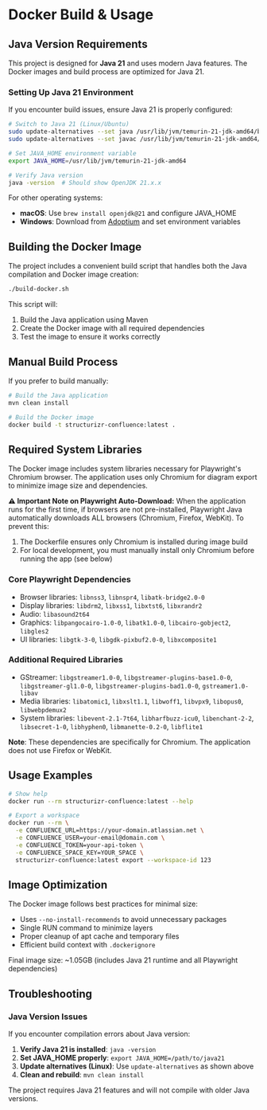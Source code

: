 # Docker Build & Usage

## Java Version Requirements

This project is designed for **Java 21** and uses modern Java features. The Docker images and build process are optimized for Java 21.

### Setting Up Java 21 Environment

If you encounter build issues, ensure Java 21 is properly configured:

```bash
# Switch to Java 21 (Linux/Ubuntu)
sudo update-alternatives --set java /usr/lib/jvm/temurin-21-jdk-amd64/bin/java
sudo update-alternatives --set javac /usr/lib/jvm/temurin-21-jdk-amd64/bin/javac

# Set JAVA_HOME environment variable
export JAVA_HOME=/usr/lib/jvm/temurin-21-jdk-amd64

# Verify Java version
java -version  # Should show OpenJDK 21.x.x
```

For other operating systems:
- **macOS**: Use `brew install openjdk@21` and configure JAVA_HOME
- **Windows**: Download from [Adoptium](https://adoptium.net/) and set environment variables

## Building the Docker Image

The project includes a convenient build script that handles both the Java compilation and Docker image creation:

```bash
./build-docker.sh
```

This script will:
1. Build the Java application using Maven
2. Create the Docker image with all required dependencies
3. Test the image to ensure it works correctly

## Manual Build Process

If you prefer to build manually:

```bash
# Build the Java application
mvn clean install

# Build the Docker image
docker build -t structurizr-confluence:latest .
```

## Required System Libraries

The Docker image includes system libraries necessary for Playwright's Chromium browser. The application uses only Chromium for diagram export to minimize image size and dependencies.

**⚠️ Important Note on Playwright Auto-Download:**
When the application runs for the first time, if browsers are not pre-installed, Playwright Java automatically downloads ALL browsers (Chromium, Firefox, WebKit). To prevent this:
1. The Dockerfile ensures only Chromium is installed during image build
2. For local development, you must manually install only Chromium before running the app (see below)

### Core Playwright Dependencies
- Browser libraries: `libnss3`, `libnspr4`, `libatk-bridge2.0-0`
- Display libraries: `libdrm2`, `libxss1`, `libxtst6`, `libxrandr2`
- Audio: `libasound2t64`
- Graphics: `libpangocairo-1.0-0`, `libatk1.0-0`, `libcairo-gobject2`, `libgles2`
- UI libraries: `libgtk-3-0`, `libgdk-pixbuf2.0-0`, `libxcomposite1`

### Additional Required Libraries
- GStreamer: `libgstreamer1.0-0`, `libgstreamer-plugins-base1.0-0`, `libgstreamer-gl1.0-0`, `libgstreamer-plugins-bad1.0-0`, `gstreamer1.0-libav`
- Media libraries: `libatomic1`, `libxslt1.1`, `libwoff1`, `libvpx9`, `libopus0`, `libwebpdemux2`
- System libraries: `libevent-2.1-7t64`, `libharfbuzz-icu0`, `libenchant-2-2`, `libsecret-1-0`, `libhyphen0`, `libmanette-0.2-0`, `libflite1`

**Note**: These dependencies are specifically for Chromium. The application does not use Firefox or WebKit.

## Usage Examples

```bash
# Show help
docker run --rm structurizr-confluence:latest --help

# Export a workspace
docker run --rm \
  -e CONFLUENCE_URL=https://your-domain.atlassian.net \
  -e CONFLUENCE_USER=your-email@domain.com \
  -e CONFLUENCE_TOKEN=your-api-token \
  -e CONFLUENCE_SPACE_KEY=YOUR_SPACE \
  structurizr-confluence:latest export --workspace-id 123
```

## Image Optimization

The Docker image follows best practices for minimal size:
- Uses `--no-install-recommends` to avoid unnecessary packages
- Single RUN command to minimize layers
- Proper cleanup of apt cache and temporary files
- Efficient build context with `.dockerignore`

Final image size: ~1.05GB (includes Java 21 runtime and all Playwright dependencies)

## Troubleshooting

### Java Version Issues
If you encounter compilation errors about Java version:

1. **Verify Java 21 is installed**: `java -version`
2. **Set JAVA_HOME properly**: `export JAVA_HOME=/path/to/java21`
3. **Update alternatives (Linux)**: Use `update-alternatives` as shown above
4. **Clean and rebuild**: `mvn clean install`

The project requires Java 21 features and will not compile with older Java versions.